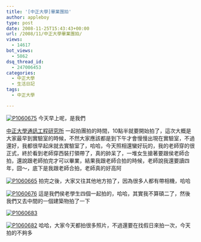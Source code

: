 ```yaml
---
title: '[中正大學]畢業團拍'
author: appleboy
type: post
date: 2008-11-25T15:43:43+00:00
url: /2008/11/中正大學畢業團拍/
views:
  - 14617
bot_views:
  - 5862
dsq_thread_id:
  - 247006453
categories:
  - 中正大學
  - 生活日記
tags:
  - 中正大學

---
```

[<img src='https://i1.wp.com/farm4.static.flickr.com/3006/3059069796_ba99e9f240.jpg?w=840&#038;ssl=1'   hspace='0' vspace='0' border='0' alt='P1060675'  data-recalc-dims="1" />][1] 今天早上呢，是我們 

[中正大學通訊工程研究所][2] 一起拍團拍的時間，10點半就要開始拍了，這次大概是大家最早到實驗室的時候，不然大家應該都是到下午才會慢慢出現在實驗室，不過還好，我都很早起床就去實驗室了，哈哈，今天照相還蠻好玩的，我的老師穿的很正式，終於看到老師穿西裝打領帶了，真的帥呆了，一堆女生搶著要跟侯老師合拍，還說跟老師拍完才可以畢業，結果我跟老師合拍的時候，老師說我還要讀四年，囧～，底下是我跟老師合拍，老師真的好高阿 <!--more-->

[<img src='https://i0.wp.com/farm4.static.flickr.com/3231/3059069442_d659c42493.jpg?w=840&#038;ssl=1'   hspace='0' vspace='0' border='0' alt='P1060665'  data-recalc-dims="1" />][3] 拍完之後，大家又往其他地方拍了，因為很多人都有帶相機，哈哈 

[<img src='https://i2.wp.com/farm4.static.flickr.com/3066/3059070114_5c6a69ec50.jpg?w=840&#038;ssl=1'   hspace='0' vspace='0' border='0' alt='P1060676'  data-recalc-dims="1" />][4] 這是我們侯老學生四個一起拍的，哈哈，其實我不算碩二了，然後我們又去中間的一個建築物拍了一下 

[<img src='https://i2.wp.com/farm4.static.flickr.com/3214/3059070664_196b7829f4.jpg?w=840&#038;ssl=1'   hspace='0' vspace='0' border='0' alt='P1060683'  data-recalc-dims="1" />][5]

[<img src='https://i0.wp.com/farm4.static.flickr.com/3293/3059070370_92a44dc011.jpg?w=840&#038;ssl=1'   hspace='0' vspace='0' border='0' alt='P1060682'  data-recalc-dims="1" />][6] 哈哈，大家今天都拍很多照片，不過還要在找假日來拍一次，今天拍的不夠多

 [1]: https://www.flickr.com/photos/10526457@N00/3059069796/ "P1060675"
 [2]: http://www.comm.ccu.edu.tw/
 [3]: https://www.flickr.com/photos/10526457@N00/3059069442/ "P1060665"
 [4]: https://www.flickr.com/photos/10526457@N00/3059070114/ "P1060676"
 [5]: https://www.flickr.com/photos/10526457@N00/3059070664/ "P1060683"
 [6]: https://www.flickr.com/photos/10526457@N00/3059070370/ "P1060682"